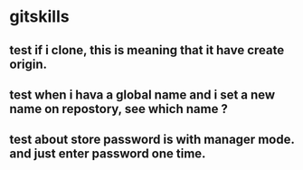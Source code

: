 # gitskills
## test if i clone, this is meaning that it have create origin.
## test when i hava a global name and i set a new name on repostory, see which name ?
## test about  store password is with manager mode. and just enter password one time.
